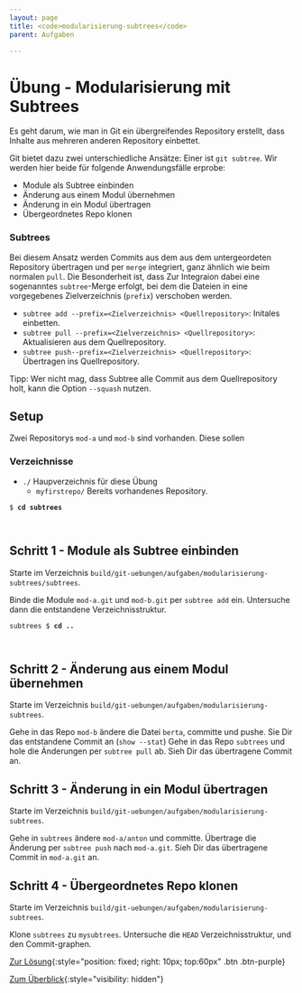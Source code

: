 ```yaml
---
layout: page
title: <code>modularisierung-subtrees</code>
parent: Aufgaben

---
```

# Übung - Modularisierung mit Subtrees


Es geht darum, wie man in Git ein übergreifendes
Repository erstellt, dass Inhalte aus mehreren
anderen Repository einbettet.

Git bietet dazu zwei unterschiedliche Ansätze:
Einer ist `git subtree`.
Wir werden hier beide für folgende Anwendungsfälle erprobe:

* Module als Subtree einbinden
* Änderung aus einem Modul übernehmen
* Änderung in ein Modul übertragen
* Übergeordnetes Repo klonen

### Subtrees

Bei diesem Ansatz werden Commits aus dem aus dem untergeordeten
Repository übertragen und per `merge` integriert, 
ganz ähnlich wie beim normalen `pull`.
Die Besonderheit ist, dass Zur Integraion 
dabei eine sogenanntes `subtree`-Merge erfolgt, 
bei dem die Dateien in eine vorgegebenes Zielverzeichnis (`prefix`) verschoben werden.

 * `subtree add --prefix=<Zielverzeichnis> <Quellrepository>`: Initales einbetten.
 * `subtree pull --prefix=<Zielverzeichnis> <Quellrepository>`: Aktualisieren aus dem Quellrepository.
 * `subtree push--prefix=<Zielverzeichnis> <Quellrepository>`: Übertragen ins Quellrepository.

Tipp: Wer nicht mag,
dass Subtree alle Commit aus dem Quellrepository holt,
kann die Option `--squash` nutzen.

## Setup

Zwei Repositorys `mod-a` und `mod-b` sind vorhanden.
Diese sollen 

### Verzeichnisse

 * `./` Haupverzeichnis für diese Übung 
   - `myfirstrepo/` Bereits vorhandenes Repository.
  
  


<pre><code>$ <b>cd subtrees</b><br><br><br></code></pre>


<!--UEB-Modularisierung mit Subtrees--><h2>Schritt 1 - Module als Subtree einbinden</h2>

Starte im Verzeichnis `build/git-uebungen/aufgaben/modularisierung-subtrees/subtrees`.

Binde die Module `mod-a.git` und `mod-b.git`
per `subtree add` ein.
Untersuche dann die entstandene Verzeichnisstruktur.


<pre><code>subtrees $ <b>cd ..</b><br><br><br></code></pre>


<!--UEB-Modularisierung mit Subtrees--><h2>Schritt 2 - Änderung aus einem Modul übernehmen</h2>

Starte im Verzeichnis `build/git-uebungen/aufgaben/modularisierung-subtrees`.

Gehe in das Repo `mod-b` ändere die Datei `berta`, committe und pushe.
Sie Dir das entstandene Commit an (`show --stat`)
Gehe in das Repo `subtrees` und hole die Änderungen per `subtree pull` ab.
Sieh Dir das übertragene Commit an.

<!--UEB-Modularisierung mit Subtrees--><h2>Schritt 3 - Änderung in ein Modul übertragen</h2>

Starte im Verzeichnis `build/git-uebungen/aufgaben/modularisierung-subtrees`.

Gehe in `subtrees` ändere `mod-a/anton` und committe.
Übertrage die Änderung per `subtree push` nach `mod-a.git`.
Sieh Dir das übertragene Commit in `mod-a.git` an.

<!--UEB-Modularisierung mit Subtrees--><h2>Schritt 4 - Übergeordnetes Repo klonen</h2>

Starte im Verzeichnis `build/git-uebungen/aufgaben/modularisierung-subtrees`.

Klone `subtrees` zu `mysubtrees`.
Untersuche die `HEAD` Verzeichnisstruktur,
und den Commit-graphen.

[Zur Lösung](loesung-modularisierung-subtrees.html){:style="position: fixed; right: 10px; top:60px" .btn .btn-purple}

[Zum Überblick](../../ueberblick.html){:style="visibility: hidden"}

